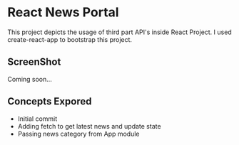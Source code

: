 # React News Portal

This project depicts the usage of third part API's inside React Project. I used create-react-app to bootstrap this project.

## ScreenShot
Coming soon...

## Concepts Expored
* Initial commit
* Adding fetch to get latest news and update state
* Passing news category from App module


